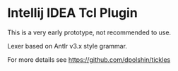 # Intellij IDEA Tcl Plugin

This is a very early prototype, not recommended to use.

Lexer based on Antlr v3.x style grammar.

For more details see https://github.com/dpolshin/tickles